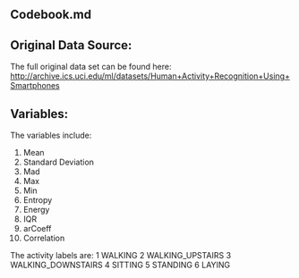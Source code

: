 ## Codebook.md

## Original Data Source:
The full original data set can be found here: http://archive.ics.uci.edu/ml/datasets/Human+Activity+Recognition+Using+Smartphones 


## Variables: 
The variables include:
1. Mean
2. Standard Deviation
3. Mad
4. Max
5. Min 
6. Entropy
7. Energy 
8. IQR 
9. arCoeff
10. Correlation

The activity labels are:
1 WALKING
2 WALKING_UPSTAIRS
3 WALKING_DOWNSTAIRS
4 SITTING
5 STANDING
6 LAYING
